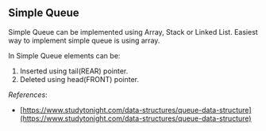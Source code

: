 ## Simple Queue

Simple Queue can be implemented using Array, Stack or Linked List. Easiest way to implement simple queue is using array.

In Simple Queue elements can be:
1. Inserted using tail(REAR) pointer.
2. Deleted using head(FRONT) pointer.


*References*:
* [https://www.studytonight.com/data-structures/queue-data-structure](https://www.studytonight.com/data-structures/queue-data-structure)